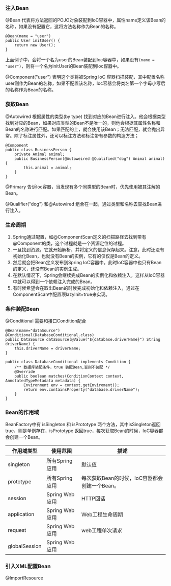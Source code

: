 ### 注入Bean

@Bean 代表将方法返回的POJO对象装配到IoC容器中，属性name定义该Bean的名称，如果没有配置它，这将方法名称作为Bean的名称。
```
@Bean(name = "user")
public User initUser() {
    return new User();
}
```
上面例子中，会将一个名为user的Bean装配到Ioc容器中，如果没有`(name = "user")`，则将一个名为initUser的Bean装配到Ioc容器中。

@Component("user") 表明这个类将被Spring IoC 容器扫描装配，其中配置名称user则作为Bean的名称，如果不配置该名称，Ioc容器会将类名第一个字母小写后的名称作为Bean的名称。

### 获取Bean

@Autowired 根据属性的类型(by type) 找到对应的Bean进行注入。他会根据类型找到对应的Bean，如果对应类型的Bean不是唯一的，则他会根据其属性名称和Bean的名称进行匹配。如果匹配的上，就会使用该Bean；无法匹配，就会抛出异常。除了标注属性外，还可以标注方法和标注带有参数的构造方法；
```
@Component
public class BusinessPerson {
    private Animal animal;
    public BusinessPerson(@Autoweired @Qualified("dog") Animal animal) {
        this.animal = animal;
    }
}
```

@Primary 告诉Ioc容器，当发现有多个同类型的Bean时，优先使用被其注解的Bean。

@Qualifier("dog") 和@Autowired 组合在一起，通过类型和名称去查找Bean进行注入。

### 生命周期

1. Spring通过配置，如@ComponentScan定义的扫描路径去找到带有@Component的类，这个过程就是一个资源定位的过程。
2. 一旦找到资源，它就开始解析，并将定义的信息保存起来。注意，此时还没有初始化Bean，也就没有Bean的实例，它有的仅仅是Bean的定义。
3. 然后就会把Bean定义发布到Spring IoC容器中。此时IoC容器中也只有Bean的定义，还没有Bean的实例生成。
4. 在默认情况下，Spring会继续完成Bean的实例化和依赖注入，这样从IoC容器中就可以得到一个依赖注入完成的Bean。
5. 有时候希望会在取出Bean的时候完成初始化和依赖注入，通过在ComponentScan中配置项lazyInit=true来实现。

### 条件装配Bean

@Conditional 需要和接口Condition配合

```
@Bean(name="dataSource")
@Conditional(DatabaseConditional.class)
public DataSource dataSource(@Value("${database.driverName}") String driverName) {
    this.driverName = driverName;
}
```
```
public class DatabaseConditional implements Condition {
    /** 数据库装配条件，true 装配Bean,否则不装配 */
    @Override
    public boolean matches(ConditionContext context, AnnotatedTypeMetadata metadata) {
        Environment env = context.getEnviroment();
        return env.containsProperty("database.driverName");
    }
}
```

### Bean的作用域

BeanFactory中有 isSingleton 和 isPrototype 两个方法，其中isSingleton返回true，则是单例存在，isPrototype 返回true，每次获取Bean的时候，IoC容器都会创建一个Bean。

<table>
    <thead>
        <th>作用域类型</th>
        <th>使用范围</th>
        <th>描述</th>
    </thead>
    <tbody>
        <tr>
            <td>singleton</td>
            <td>所有Spring应用</td>
            <td>默认值</td>
        </tr>
        <tr>
            <td>prototype</td>
            <td>所有Spring应用</td>
            <td>每次获取Bean的时候，IoC容器都会创建一个Bean。</td>
        </tr>
        <tr>
            <td>session</td>
            <td>Spring Web应用</td>
            <td>HTTP回话</td>
        </tr>
        <tr>
            <td>application</td>
            <td>Spring Web应用</td>
            <td>Web工程生命周期</td>
        </tr>
        <tr>
            <td>request</td>
            <td>Spring Web应用</td>
            <td>web工程单次请求</td>
        </tr>
        <tr>
            <td>globalSession</td>
            <td>Spring Web应用</td>
        </tr>
    </tbody>
</table>

### 引入XML配置Bean

@ImportResource






